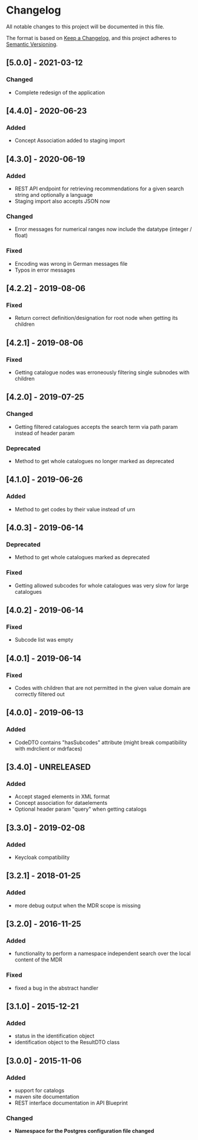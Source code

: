 # Changelog
All notable changes to this project will be documented in this file.

The format is based on [Keep a Changelog](https://keepachangelog.com/en/1.0.0/),
and this project adheres to [Semantic Versioning](https://semver.org/spec/v2.0.0.html).

## [5.0.0] - 2021-03-12
### Changed
- Complete redesign of the application

## [4.4.0] - 2020-06-23
### Added
- Concept Association added to staging import

## [4.3.0] - 2020-06-19
### Added
- REST API endpoint for retrieving recommendations for a given search string and optionally a language
- Staging import also accepts JSON now
### Changed
- Error messages for numerical ranges now include the datatype (integer / float)
### Fixed
- Encoding was wrong in German messages file
- Typos in error messages

## [4.2.2] - 2019-08-06
### Fixed
- Return correct definition/designation for root node when getting its children

## [4.2.1] - 2019-08-06
### Fixed
- Getting catalogue nodes was erroneously filtering single subnodes with children

## [4.2.0] - 2019-07-25
### Changed
- Getting filtered catalogues accepts the search term via path param instead of header param
### Deprecated
- Method to get whole catalogues no longer marked as deprecated

## [4.1.0] - 2019-06-26
### Added
- Method to get codes by their value instead of urn

## [4.0.3] - 2019-06-14
### Deprecated
- Method to get whole catalogues marked as deprecated
### Fixed
- Getting allowed subcodes for whole catalogues was very slow for large catalogues

## [4.0.2] - 2019-06-14
### Fixed
- Subcode list was empty

## [4.0.1] - 2019-06-14
### Fixed
- Codes with children that are not permitted in the given value domain are correctly filtered out

## [4.0.0] - 2019-06-13
### Added
- CodeDTO contains "hasSubcodes" attribute (might break compatibility with mdrclient or mdrfaces)

## [3.4.0] - UNRELEASED
### Added
- Accept staged elements in XML format
- Concept association for dataelements
- Optional header param "query" when getting catalogs

## [3.3.0] - 2019-02-08
### Added
- Keycloak compatibility

## [3.2.1] - 2018-01-25
### Added
- more debug output when the MDR scope is missing

## [3.2.0] - 2016-11-25
### Added
- functionality to perform a namespace independent search over the local content of the MDR
### Fixed
- fixed a bug in the abstract handler

## [3.1.0] - 2015-12-21
### Added
- status in the identification object
- identification object to the ResultDTO class


## [3.0.0] - 2015-11-06
### Added
- support for catalogs
- maven site documentation
- REST interface documentation in API Blueprint
### Changed
- **Namespace for the Postgres configuration file changed**
